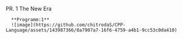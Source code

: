 PR. 1 The New Era

      **Programm:1**
      ![image](https://github.com/chitrodaS/CPP-Language/assets/143987366/8a7907a7-16f6-4759-a4b1-9cc53c0da410)
